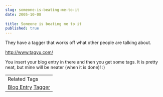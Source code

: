 ```yaml
---
slug: someone-is-beating-me-to-it
date: 2005-10-08
 
title: Someone is beating me to it
published: true
---
```

They have a tagger that works off what other people are talking about.<p /><a href="http://www.tagyu.com/" title="Tagyu">http://www.tagyu.com/</a><p />You insert your blog entry in there and then you get some tags.  It is pretty neat, but mine will be neater (when it is done)! :)<p /><table class="TechnoratiHead TagHeader">
<tr><td>Related Tags</td></tr>
<tr class="Technorati"><td>
<a href="https://paul.kinlan.me/tags/Blog%20Entry" class="Tag" rel="tag">Blog Entry</a> <a href="https://paul.kinlan.me/tags/Tagger" class="Tag" rel="tag">Tagger</a>
</td></tr>
</table><div class="blogger-post-footer"><img class="posterous_download_image" src="https://blogger.googleusercontent.com/tracker/8109338-112876244957741209?l=www.kinlan.co.uk%2Findex.html" height="1" alt="" width="1" /></div>

